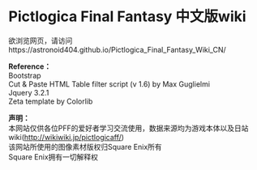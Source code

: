 # Pictlogica Final Fantasy 中文版wiki

欲浏览网页，请访问https://astronoid404.github.io/Pictlogica_Final_Fantasy_Wiki_CN/


<b>Reference：</b>
<br/>Bootstrap
<br/>Cut & Paste HTML Table filter script (v 1.6) by Max Guglielmi
<br/>Jquery 3.2.1
<br/>Zeta template by Colorlib


<b>声明：</b>
<br/>本网站仅供各位PFF的爱好者学习交流使用，数据来源均为游戏本体以及日站wiki(http://wikiwiki.jp/pictlogicaff/) 
<br/>该网站所使用的图像素材版权归Square Enix所有 
<br/>Square Enix拥有一切解释权

